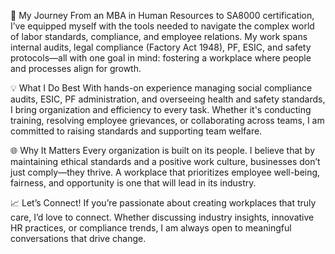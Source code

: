 🚀 My Journey
From an MBA in Human Resources to SA8000 certification, I’ve equipped myself with the tools needed to navigate the complex world of labor standards, compliance, and employee relations. My work spans internal audits, legal compliance (Factory Act 1948), PF, ESIC, and safety protocols—all with one goal in mind: fostering a workplace where people and processes align for growth.

💡 What I Do Best
With hands-on experience managing social compliance audits, ESIC, PF administration, and overseeing health and safety standards, I bring organization and efficiency to every task. Whether it's conducting training, resolving employee grievances, or collaborating across teams, I am committed to raising standards and supporting team welfare.

🌐 Why It Matters
Every organization is built on its people. I believe that by maintaining ethical standards and a positive work culture, businesses don’t just comply—they thrive. A workplace that prioritizes employee well-being, fairness, and opportunity is one that will lead in its industry.

📈 Let’s Connect!
If you’re passionate about creating workplaces that truly care, I’d love to connect. Whether discussing industry insights, innovative HR practices, or compliance trends, I am always open to meaningful conversations that drive change.
